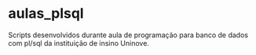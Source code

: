 # aulas_plsql

Scripts desenvolvidos durante aula de programação para banco de dados com pl/sql da instituição de insino Uninove.
